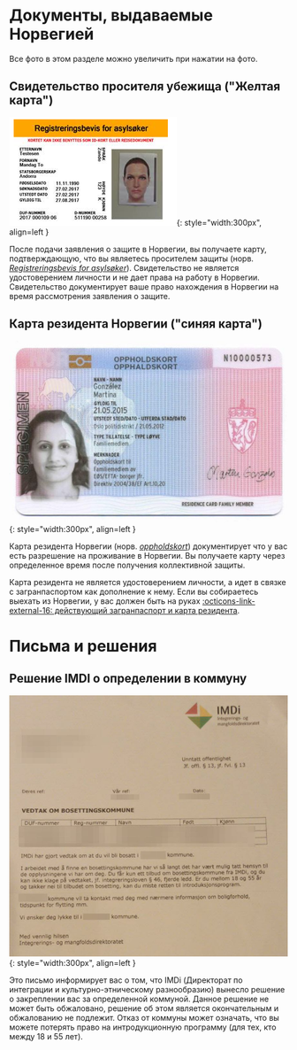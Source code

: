 # Документы, выдаваемые Норвегией

Все фото в этом разделе можно увеличить при нажатии на фото.

## __Свидетельство просителя убежища ("Желтая карта")__ 

![Image title](assets/asylsokerbevis.png){: style="width:300px", align=left } 

После подачи заявления о защите в Норвегии, вы получаете карту, подтверждающую, что вы являетесь просителем защиты (норв. [_Registreringsbevis for asylsøker_](https://www.udi.no/ord-og-begreper/asylsokerbevis/)). Свидетельство не является удостоверением личности и не дает права на работу в Норвегии. Свидетельство документирует ваше право нахождения в Норвегии на время рассмотрения заявления о защите.

## Карта резидента Норвегии ("синяя карта")

![Image title](assets/oppholdskort.jpg){: style="width:300px", align=left } 

Карта резидента Норвегии (норв. [_oppholdskort_](https://www.udi.no/ord-og-begreper/oppholdskort/)) документирует что у вас есть разрешение на проживание в Норвегии. Вы получаете карту через определенное время после получения коллективной защиты.

Карта резидента не является удостоверением личности, а идет в связке с загранпаспортом как дополнение к нему. Если вы собираетесь выехать из Норвегии, у вас должен быть на руках
[:octicons-link-external-16: действующий загранпаспорт и карта резидента](https://www.udi.no/viktige-meldinger/har-du-planlagt-a-reise-til-utlandet/). 

# Письма и решения
## Решение IMDI о определении в коммуну

![Image title](assets/vedtak-om-bosettingskommune.jpg){: style="width:300px", align=left } 

Это письмо информирует вас о том, что IMDi (Директорат по интеграции и культурно-этническому разнообразию) вынесло решение о закреплении вас за определенной коммуной. Данное решение не может быть обжаловано, решение об этом является окончательным и обжалованию не подлежит. Отказ от коммуны может означать, что вы можете потерять право на интродукционную программу (для тех, кто между 18 и 55 лет). 